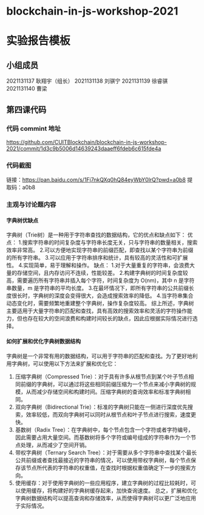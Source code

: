 # blockchain-in-js-workshop-2021
# 实验报告模板

## 小组成员
2021131137 耿翔宇（组长）
2021131138 刘骐宁
2021131139 徐睿骐
2021131140 曹梁

## 第四课代码

### 代码 commint 地址
https://github.com/CUITBlockchain/blockchain-in-js-workshop-2021/commit/1d3c9b5006d14639243daaeff6fdeb6c615fde4a


### 代码截图
链接：https://pan.baidu.com/s/1Fj7nkQXq0hQ84eyWbY0lrQ?pwd=a0b8 
提取码：a0b8

### 主观与讨论题内容
#### 字典树优缺点
字典树（Trie树）是一种用于字符串查找的数据结构，它的优点和缺点如下：
优点：
1.搜索字符串的时间复杂度与字符串长度无关，只与字符串的数量相关，搜索效率非常高。
2.可以方便地实现字符串的前缀匹配，即查找以某个字符串为前缀的所有字符串。
3.可以应用于字符串排序和统计，具有较高的灵活性和可扩展性。
4.实现简单，易于理解和操作。
缺点：
1.对于大量重复的字符串，会浪费大量的存储空间，且内存访问不连续，性能较差。
2.构建字典树的时间复杂度较高，需要遍历所有字符串并插入每个字符，时间复杂度为 O(nm)，其中 n 是字符串数量，m 是字符串的平均长度。
3.在最坏情况下，即所有字符串的公共前缀长度很长时，字典树的深度会变得很大，会造成搜索效率的降低。
4.当字符串集合动态变化时，需要频繁地重建整个字典树，操作复杂度较高。
综上所述，字典树主要适用于大量字符串的匹配和查找，具有高效的搜索效率和灵活的字符操作能力，但也存在较大的空间浪费和构建时间较长的缺点，因此应根据实际情况进行选择。
#### 如何扩展和优化字典树数据结构
字典树是一个非常有用的数据结构，可以用于字符串的匹配和查找。为了更好地利用字典树，可以使用以下方法来扩展和优化它：
1. 压缩字典树（Compressed Trie）：对于具有许多从根节点到某个叶子节点相同前缀的字典树，可以通过将这些相同前缀压缩为一个节点来减小字典树的规模，从而减少存储空间和构建时间。压缩字典树的查询效率和标准字典树相同。
2. 双向字典树（Bidirectional Trie）：标准的字典树只能在一侧进行深度优先搜索，效率较低，而双向字典树可以同时从根节点和叶子节点进行搜索，速度更快。
3. 基数树（Radix Tree）：在字典树中，每个节点包含一个字符或者字符编号，因此需要占用大量空间。而基数树将多个字符或编号组成的字符串作为一个节点处理，从而减少了空间开销。
4. 带权字典树（Ternary Search Tree）：对于需要从多个字符串中查找某个最长公共前缀或者查找最接近的字符串的情况，可以使用带权字典树，每个节点保存该节点所代表的字符串的权重值，在查找时根据权重值确定下一步的搜索方向。
5. 使用缓存：对于使用字典树的一些应用程序，建立字典树的过程比较耗时，可以使用缓存，将构建好的字典树缓存起来，加快查询速度。
总之，扩展和优化字典树数据结构可以提高查询和存储效率，从而使得字典树可以更广泛地应用于实际情况。


